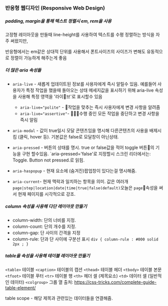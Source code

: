 ### 반응형 웹디자인 (Responsive Web Design)

##### padding, margin을 통해 텍스트 정렬시 em, rem을 사용

고정형 레이아웃을 만들때 line-height를 사용하여 텍스트를 수평 정렬하는 방식을 자주 써왔지만,

반응형에서는 em같은 상대적 단위를 사용해서 폰트사이즈의 사이즈가 변해도 유동적으로 정렬이 가능하게 해주는게 좋음

##### 더 많은 aria 속성들

- `aria-live` - 새롭게 업데이트된 정보를 사용자에게 즉시 알릴수 있음. 예를들어 사용자가 특정 작업을 했을때 돌아오는 상태 메세지값을 표시하기 위해 aria-live 속성을 사용해 특정 영역을 '라이브'로 표시할수 있음
  - `aria-live="polite"` - 작업을 맞추는 즉시 사용자에게 변경 사항을 알려줌
  - `aria-live="assertive"`- 수행 중인 모든 작업을 중단하고 변경 사항을 즉시 알림

- `aria-modal` - 값이 true일시 모달 콘텐츠임을 명시해 다른콘텐츠의 사용을 배제시킴 (클릭, hover 등). 기본값은 false로 모달창이 아닌상태.
- `aria-pressed` - 버튼의 상태를 명시. true or false값을 적어 toggle 버튼의 기능을 구현 할수있음. `aria-pressed='false'로 지정할시 스크린 리더에서는: Toggle. Button not pressed.로 읽힘.
- `aria-haspopup` - 현재 요소에 (숨겨진)팝업창이 있다는걸 명시해줌. 
- `aria-current`- 현재 맥락과 일치하는 항목을 의미. 값은 여러개 `page|step|location|date|time|true|false(default)`오늘은 `page`속성을 써서 현재 페이지를 시각적으로 강조. 


#####  column 속성을 사용해 다단 레이아웃 만들기

- column-width: 단의 너비를 지정. 
- column-count: 단의 개수를 지정. 
- column-gap: 단 사이의 간격을 지정
- column-rule: 단과 단 사이에 구분선 표시
`div { column-rule : #000 solid 2px ; }`


##### table을 속성을 사용해 테이블 레이아웃 만들기


`<table>`	테이블
`<caption>`	테이블의 캡션
`<thead>`	테이블 헤더
`<tbody>`	테이블 본문
`<tfoot>`	테이블 푸터
`<tr>`	테이블 행
`<th>`	헤더 셀 (제목요소)
`<td>` 데이터 셀 (일반적인 데이터)
`<colgroup>` 그룹 열
출처: https://css-tricks.com/complete-guide-table-element/

table scope - 해당 제목과 관련있는 데이터들을 연결해줌. 